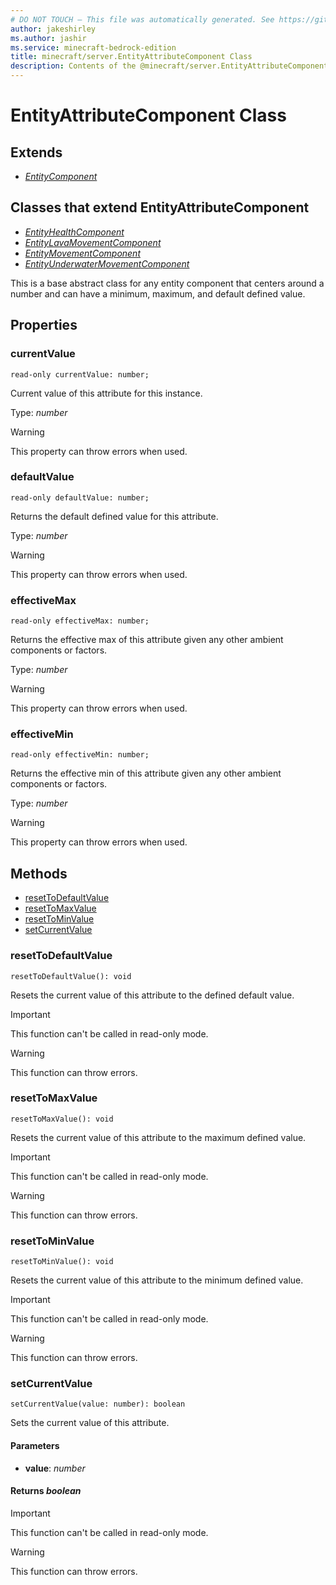 ```yaml
---
# DO NOT TOUCH — This file was automatically generated. See https://github.com/mojang/minecraftapidocsgenerator to modify descriptions, examples, etc.
author: jakeshirley
ms.author: jashir
ms.service: minecraft-bedrock-edition
title: minecraft/server.EntityAttributeComponent Class
description: Contents of the @minecraft/server.EntityAttributeComponent class.
---
```

# EntityAttributeComponent Class

## Extends
- [*EntityComponent*](EntityComponent.md)

## Classes that extend EntityAttributeComponent
- [*EntityHealthComponent*](EntityHealthComponent.md)
- [*EntityLavaMovementComponent*](EntityLavaMovementComponent.md)
- [*EntityMovementComponent*](EntityMovementComponent.md)
- [*EntityUnderwaterMovementComponent*](EntityUnderwaterMovementComponent.md)

This is a base abstract class for any entity component that centers around a number and can have a minimum, maximum, and default defined value.

## Properties

### **currentValue**
`read-only currentValue: number;`

Current value of this attribute for this instance.

Type: *number*
    
> [!WARNING]
> This property can throw errors when used.

### **defaultValue**
`read-only defaultValue: number;`

Returns the default defined value for this attribute.

Type: *number*
    
> [!WARNING]
> This property can throw errors when used.

### **effectiveMax**
`read-only effectiveMax: number;`

Returns the effective max of this attribute given any other ambient components or factors.

Type: *number*
    
> [!WARNING]
> This property can throw errors when used.

### **effectiveMin**
`read-only effectiveMin: number;`

Returns the effective min of this attribute given any other ambient components or factors.

Type: *number*
    
> [!WARNING]
> This property can throw errors when used.

## Methods
- [resetToDefaultValue](#resettodefaultvalue)
- [resetToMaxValue](#resettomaxvalue)
- [resetToMinValue](#resettominvalue)
- [setCurrentValue](#setcurrentvalue)

### **resetToDefaultValue**
`
resetToDefaultValue(): void
`

Resets the current value of this attribute to the defined default value.

> [!IMPORTANT]
> This function can't be called in read-only mode.

> [!WARNING]
> This function can throw errors.

### **resetToMaxValue**
`
resetToMaxValue(): void
`

Resets the current value of this attribute to the maximum defined value.

> [!IMPORTANT]
> This function can't be called in read-only mode.

> [!WARNING]
> This function can throw errors.

### **resetToMinValue**
`
resetToMinValue(): void
`

Resets the current value of this attribute to the minimum defined value.

> [!IMPORTANT]
> This function can't be called in read-only mode.

> [!WARNING]
> This function can throw errors.

### **setCurrentValue**
`
setCurrentValue(value: number): boolean
`

Sets the current value of this attribute.

#### **Parameters**
- **value**: *number*

#### **Returns** *boolean*

> [!IMPORTANT]
> This function can't be called in read-only mode.

> [!WARNING]
> This function can throw errors.

